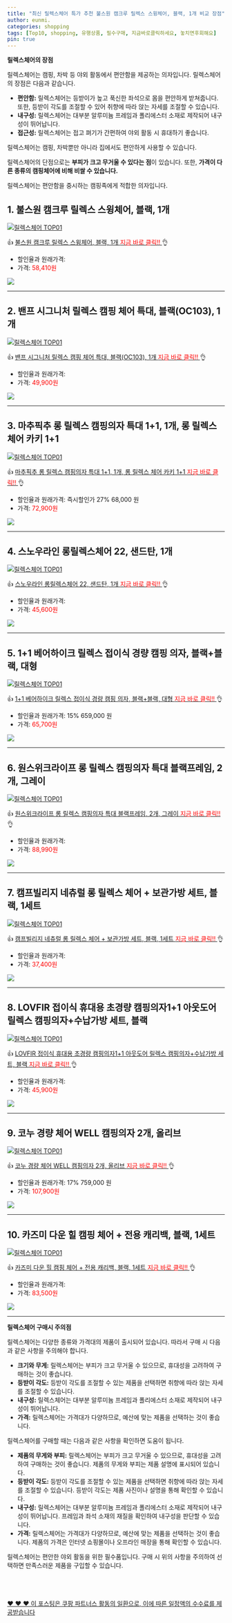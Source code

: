 ```yaml
---
title: "최신 릴렉스체어 특가 추천 불스원 캠크루 릴렉스 스윙체어, 블랙, 1개 비교 장점"
author: eunmi.
categories: shopping
tags: [Top10, shopping, 유행상품, 필수구매, 지금바로클릭하세요, 놓치면후회해요]
pin: true
---
```

**릴렉스체어의 장점**

릴렉스체어는 캠핑, 차박 등 야외 활동에서 편안함을 제공하는 의자입니다. 릴렉스체어의 장점은 다음과 같습니다.

* **편안함:** 릴렉스체어는 등받이가 높고 푹신한 좌석으로 몸을 편안하게 받쳐줍니다. 또한, 등받이 각도를 조절할 수 있어 취향에 따라 앉는 자세를 조절할 수 있습니다.
* **내구성:** 릴렉스체어는 대부분 알루미늄 프레임과 폴리에스터 소재로 제작되어 내구성이 뛰어납니다.
* **접근성:** 릴렉스체어는 접고 펴기가 간편하여 야외 활동 시 휴대하기 좋습니다.

릴렉스체어는 캠핑, 차박뿐만 아니라 집에서도 편안하게 사용할 수 있습니다.

릴렉스체어의 단점으로는 **부피가 크고 무거울 수 있다는 점**이 있습니다. 또한, **가격이 다른 종류의 캠핑체어에 비해 비쌀 수 있습니다.**

릴렉스체어는 편안함을 중시하는 캠핑족에게 적합한 의자입니다.

   

## 1. 불스원 캠크루 릴렉스 스윙체어, 블랙, 1개

[![릴렉스체어 TOP01](https://thumbnail8.coupangcdn.com/thumbnails/remote/230x230ex/image/retail/images/2023/09/22/9/0/855ee21c-7334-4a58-8110-4f863dc192a6.jpg)](https://link.coupang.com/re/AFFSDP?lptag=AF3617701&subid=GithubCoopas&pageKey=7589018420&traceid=V0-153&itemId=20050418202&vendorItemId=87265668242)


👍 [불스원 캠크루 릴렉스 스윙체어, 블랙, 1개 <font color=red> 지금 바로 클릭!! </font> ](https://link.coupang.com/re/AFFSDP?lptag=AF3617701&subid=GithubCoopas&pageKey=7589018420&traceid=V0-153&itemId=20050418202&vendorItemId=87265668242) 👌 


- 할인율과 원래가격: 
- 가격: <span style='color:red'>58,410원</span>

[![](/discount_price.png)](https://link.coupang.com/re/AFFSDP?lptag=AF3617701&subid=GithubCoopas&pageKey=7589018420&traceid=V0-153&itemId=20050418202&vendorItemId=87265668242)

---


   

## 2. 밴프 시그니처 릴렉스 캠핑 체어 특대, 블랙(OC103), 1개

[![릴렉스체어 TOP01](https://thumbnail10.coupangcdn.com/thumbnails/remote/230x230ex/image/retail/images/2977861051588241-97c50085-cced-49bb-9e49-e9a568bdbef4.jpg)](https://link.coupang.com/re/AFFSDP?lptag=AF3617701&subid=GithubCoopas&pageKey=1383522285&traceid=V0-153&itemId=2418151952&vendorItemId=70412373416)


👍 [밴프 시그니처 릴렉스 캠핑 체어 특대, 블랙(OC103), 1개 <font color=red> 지금 바로 클릭!! </font> ](https://link.coupang.com/re/AFFSDP?lptag=AF3617701&subid=GithubCoopas&pageKey=1383522285&traceid=V0-153&itemId=2418151952&vendorItemId=70412373416) 👌 


- 할인율과 원래가격: 
- 가격: <span style='color:red'>49,900원</span>

[![](/discount_price.png)](https://link.coupang.com/re/AFFSDP?lptag=AF3617701&subid=GithubCoopas&pageKey=1383522285&traceid=V0-153&itemId=2418151952&vendorItemId=70412373416)

---


   

## 3. 마추픽추 롱 릴렉스 캠핑의자 특대 1+1, 1개, 롱 릴렉스 체어 카키 1+1

[![릴렉스체어 TOP01](https://thumbnail8.coupangcdn.com/thumbnails/remote/230x230ex/image/vendor_inventory/e0c5/c429fa2472bf37514b736012d2ed01a2125bb4aecf2b9629303f1e6da5fc.jpg)](https://link.coupang.com/re/AFFSDP?lptag=AF3617701&subid=GithubCoopas&pageKey=5465820727&traceid=V0-153&itemId=14677315138&vendorItemId=81918321029)


👍 [마추픽추 롱 릴렉스 캠핑의자 특대 1+1, 1개, 롱 릴렉스 체어 카키 1+1 <font color=red> 지금 바로 클릭!! </font> ](https://link.coupang.com/re/AFFSDP?lptag=AF3617701&subid=GithubCoopas&pageKey=5465820727&traceid=V0-153&itemId=14677315138&vendorItemId=81918321029) 👌 


- 할인율과 원래가격: 즉시할인가 27%  68,000   원
- 가격: <span style='color:red'>72,900원</span>

[![](/discount_price.png)](https://link.coupang.com/re/AFFSDP?lptag=AF3617701&subid=GithubCoopas&pageKey=5465820727&traceid=V0-153&itemId=14677315138&vendorItemId=81918321029)

---


   

## 4. 스노우라인 롱릴렉스체어 22, 샌드탄, 1개

[![릴렉스체어 TOP01](https://thumbnail10.coupangcdn.com/thumbnails/remote/230x230ex/image/rs_quotation_api/xzz2vbyz/5b02980896ba49d3a189464ab374724b.jpg)](https://link.coupang.com/re/AFFSDP?lptag=AF3617701&subid=GithubCoopas&pageKey=6356861174&traceid=V0-153&itemId=13401443737&vendorItemId=80656184191)


👍 [스노우라인 롱릴렉스체어 22, 샌드탄, 1개 <font color=red> 지금 바로 클릭!! </font> ](https://link.coupang.com/re/AFFSDP?lptag=AF3617701&subid=GithubCoopas&pageKey=6356861174&traceid=V0-153&itemId=13401443737&vendorItemId=80656184191) 👌 


- 할인율과 원래가격: 
- 가격: <span style='color:red'>45,600원</span>

[![](/discount_price.png)](https://link.coupang.com/re/AFFSDP?lptag=AF3617701&subid=GithubCoopas&pageKey=6356861174&traceid=V0-153&itemId=13401443737&vendorItemId=80656184191)

---


   

## 5. 1+1 베어하이크 릴렉스 접이식 경량 캠핑 의자, 블랙+블랙, 대형

[![릴렉스체어 TOP01](https://thumbnail6.coupangcdn.com/thumbnails/remote/230x230ex/image/vendor_inventory/ca66/aab14b2a5070765898e6b2cfd8f009bdec72e475d19792a4591f4c65e296.jpg)](https://link.coupang.com/re/AFFSDP?lptag=AF3617701&subid=GithubCoopas&pageKey=7622916694&traceid=V0-153&itemId=20214459353&vendorItemId=84235317575)


👍 [1+1 베어하이크 릴렉스 접이식 경량 캠핑 의자, 블랙+블랙, 대형 <font color=red> 지금 바로 클릭!! </font> ](https://link.coupang.com/re/AFFSDP?lptag=AF3617701&subid=GithubCoopas&pageKey=7622916694&traceid=V0-153&itemId=20214459353&vendorItemId=84235317575) 👌 


- 할인율과 원래가격: 15%  659,000   원
- 가격: <span style='color:red'>65,700원</span>

[![](/discount_price.png)](https://link.coupang.com/re/AFFSDP?lptag=AF3617701&subid=GithubCoopas&pageKey=7622916694&traceid=V0-153&itemId=20214459353&vendorItemId=84235317575)

---


   

## 6. 원스위크라이프 롱 릴렉스 캠핑의자 특대 블랙프레임, 2개, 그레이

[![릴렉스체어 TOP01](https://thumbnail6.coupangcdn.com/thumbnails/remote/230x230ex/image/vendor_inventory/3519/b972ed062af2fdee53a83a5f6a8e94c608c407d9dff01ed24306b1d4996c.jpg)](https://link.coupang.com/re/AFFSDP?lptag=AF3617701&subid=GithubCoopas&pageKey=6746342003&traceid=V0-153&itemId=15763386604&vendorItemId=87168321632)


👍 [원스위크라이프 롱 릴렉스 캠핑의자 특대 블랙프레임, 2개, 그레이 <font color=red> 지금 바로 클릭!! </font> ](https://link.coupang.com/re/AFFSDP?lptag=AF3617701&subid=GithubCoopas&pageKey=6746342003&traceid=V0-153&itemId=15763386604&vendorItemId=87168321632) 👌 


- 할인율과 원래가격: 
- 가격: <span style='color:red'>88,990원</span>

[![](/discount_price.png)](https://link.coupang.com/re/AFFSDP?lptag=AF3617701&subid=GithubCoopas&pageKey=6746342003&traceid=V0-153&itemId=15763386604&vendorItemId=87168321632)

---


   

## 7. 캠프빌리지 네츄럴 롱 릴렉스 체어 + 보관가방 세트, 블랙, 1세트

[![릴렉스체어 TOP01](https://thumbnail10.coupangcdn.com/thumbnails/remote/230x230ex/image/retail/images/2023/07/04/12/3/95bf6f4c-f864-4ede-bf29-c620c14dce31.jpg)](https://link.coupang.com/re/AFFSDP?lptag=AF3617701&subid=GithubCoopas&pageKey=7442437607&traceid=V0-153&itemId=19355975350&vendorItemId=86469079132)


👍 [캠프빌리지 네츄럴 롱 릴렉스 체어 + 보관가방 세트, 블랙, 1세트 <font color=red> 지금 바로 클릭!! </font> ](https://link.coupang.com/re/AFFSDP?lptag=AF3617701&subid=GithubCoopas&pageKey=7442437607&traceid=V0-153&itemId=19355975350&vendorItemId=86469079132) 👌 


- 할인율과 원래가격: 
- 가격: <span style='color:red'>37,400원</span>

[![](/discount_price.png)](https://link.coupang.com/re/AFFSDP?lptag=AF3617701&subid=GithubCoopas&pageKey=7442437607&traceid=V0-153&itemId=19355975350&vendorItemId=86469079132)

---


   

## 8. LOVFIR 접이식 휴대용 초경량 캠핑의자1+1 아웃도어 릴렉스 캠핑의자+수납가방 세트, 블랙

[![릴렉스체어 TOP01](https://thumbnail7.coupangcdn.com/thumbnails/remote/230x230ex/image/vendor_inventory/9f36/3a09cf5084e69aa80d35d520def4e4715601150d2ca5563f8cd0c63f792d.jpg)](https://link.coupang.com/re/AFFSDP?lptag=AF3617701&subid=GithubCoopas&pageKey=7471162897&traceid=V0-153&itemId=19495237363&vendorItemId=86604822332)


👍 [LOVFIR 접이식 휴대용 초경량 캠핑의자1+1 아웃도어 릴렉스 캠핑의자+수납가방 세트, 블랙 <font color=red> 지금 바로 클릭!! </font> ](https://link.coupang.com/re/AFFSDP?lptag=AF3617701&subid=GithubCoopas&pageKey=7471162897&traceid=V0-153&itemId=19495237363&vendorItemId=86604822332) 👌 


- 할인율과 원래가격: 
- 가격: <span style='color:red'>45,900원</span>

[![](/discount_price.png)](https://link.coupang.com/re/AFFSDP?lptag=AF3617701&subid=GithubCoopas&pageKey=7471162897&traceid=V0-153&itemId=19495237363&vendorItemId=86604822332)

---


   

## 9. 코누 경량 체어 WELL 캠핑의자 2개, 올리브

[![릴렉스체어 TOP01](https://thumbnail10.coupangcdn.com/thumbnails/remote/230x230ex/image/vendor_inventory/4a50/6f91d7889a187d9c61ec58be1b427bdb92eb9b811e9590aa923d0f716a91.png)](https://link.coupang.com/re/AFFSDP?lptag=AF3617701&subid=GithubCoopas&pageKey=5788619126&traceid=V0-153&itemId=13838529058&vendorItemId=86848136649)


👍 [코누 경량 체어 WELL 캠핑의자 2개, 올리브 <font color=red> 지금 바로 클릭!! </font> ](https://link.coupang.com/re/AFFSDP?lptag=AF3617701&subid=GithubCoopas&pageKey=5788619126&traceid=V0-153&itemId=13838529058&vendorItemId=86848136649) 👌 


- 할인율과 원래가격: 17%  759,000   원
- 가격: <span style='color:red'>107,900원</span>

[![](/discount_price.png)](https://link.coupang.com/re/AFFSDP?lptag=AF3617701&subid=GithubCoopas&pageKey=5788619126&traceid=V0-153&itemId=13838529058&vendorItemId=86848136649)

---


   

## 10. 카즈미 다운 힐 캠핑 체어 + 전용 캐리백, 블랙, 1세트

[![릴렉스체어 TOP01](https://thumbnail8.coupangcdn.com/thumbnails/remote/230x230ex/image/retail/images/2020/10/28/0/4/e1c30a43-5aad-4cda-8d5c-ec15c66074b2.jpg)](https://link.coupang.com/re/AFFSDP?lptag=AF3617701&subid=GithubCoopas&pageKey=4584583469&traceid=V0-153&itemId=5625746238&vendorItemId=72924902389)


👍 [카즈미 다운 힐 캠핑 체어 + 전용 캐리백, 블랙, 1세트 <font color=red> 지금 바로 클릭!! </font> ](https://link.coupang.com/re/AFFSDP?lptag=AF3617701&subid=GithubCoopas&pageKey=4584583469&traceid=V0-153&itemId=5625746238&vendorItemId=72924902389) 👌 


- 할인율과 원래가격: 
- 가격: <span style='color:red'>83,500원</span>

[![](/discount_price.png)](https://link.coupang.com/re/AFFSDP?lptag=AF3617701&subid=GithubCoopas&pageKey=4584583469&traceid=V0-153&itemId=5625746238&vendorItemId=72924902389)

---
**릴렉스체어 구매시 주의점**

릴렉스체어는 다양한 종류와 가격대의 제품이 출시되어 있습니다. 따라서 구매 시 다음과 같은 사항을 주의해야 합니다.

* **크기와 무게:** 릴렉스체어는 부피가 크고 무거울 수 있으므로, 휴대성을 고려하여 구매하는 것이 좋습니다.
* **등받이 각도:** 등받이 각도를 조절할 수 있는 제품을 선택하면 취향에 따라 앉는 자세를 조절할 수 있습니다.
* **내구성:** 릴렉스체어는 대부분 알루미늄 프레임과 폴리에스터 소재로 제작되어 내구성이 뛰어납니다.
* **가격:** 릴렉스체어는 가격대가 다양하므로, 예산에 맞는 제품을 선택하는 것이 좋습니다.

릴렉스체어를 구매할 때는 다음과 같은 사항을 확인하면 도움이 됩니다.

* **제품의 무게와 부피:** 릴렉스체어는 부피가 크고 무거울 수 있으므로, 휴대성을 고려하여 구매하는 것이 좋습니다. 제품의 무게와 부피는 제품 설명에 표시되어 있습니다.
* **등받이 각도:** 등받이 각도를 조절할 수 있는 제품을 선택하면 취향에 따라 앉는 자세를 조절할 수 있습니다. 등받이 각도는 제품 사진이나 설명을 통해 확인할 수 있습니다.
* **내구성:** 릴렉스체어는 대부분 알루미늄 프레임과 폴리에스터 소재로 제작되어 내구성이 뛰어납니다. 프레임과 좌석 소재의 재질을 확인하여 내구성을 판단할 수 있습니다.
* **가격:** 릴렉스체어는 가격대가 다양하므로, 예산에 맞는 제품을 선택하는 것이 좋습니다. 제품의 가격은 인터넷 쇼핑몰이나 오프라인 매장을 통해 확인할 수 있습니다.

릴렉스체어는 편안한 야외 활동을 위한 필수품입니다. 구매 시 위의 사항을 주의하여 선택하면 만족스러운 제품을 구입할 수 있습니다.<br><br><br><br><br> [ ❤ ❤ ❤ 이 포스팅은 쿠팡 파트너스 활동의 일환으로, 이에 따른 일정액의 수수료를 제공받습니다](https://link.coupang.com/a/bcEFyh)